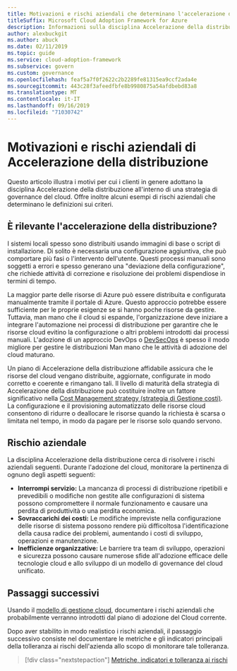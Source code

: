 ```yaml
---
title: Motivazioni e rischi aziendali che determinano l'accelerazione della distribuzione
titleSuffix: Microsoft Cloud Adoption Framework for Azure
description: Informazioni sulla disciplina Accelerazione della distribuzione come parte di una strategia di governance del cloud.
author: alexbuckgit
ms.author: abuck
ms.date: 02/11/2019
ms.topic: guide
ms.service: cloud-adoption-framework
ms.subservice: govern
ms.custom: governance
ms.openlocfilehash: feaf5a7f0f2622c2b2289fe81315ea9ccf2ada4e
ms.sourcegitcommit: 443c28f3afeedfbfe8b9980875a54afdbebd83a8
ms.translationtype: MT
ms.contentlocale: it-IT
ms.lasthandoff: 09/16/2019
ms.locfileid: "71030742"
---
```

# <a name="deployment-acceleration-motivations-and-business-risks"></a>Motivazioni e rischi aziendali di Accelerazione della distribuzione

Questo articolo illustra i motivi per cui i clienti in genere adottano la disciplina Accelerazione della distribuzione all'interno di una strategia di governance del cloud. Offre inoltre alcuni esempi di rischi aziendali che determinano le definizioni sui criteri.

<!-- markdownlint-disable MD026 -->

## <a name="is-deployment-acceleration-relevant"></a>È rilevante l'accelerazione della distribuzione?

I sistemi locali spesso sono distribuiti usando immagini di base o script di installazione. Di solito è necessaria una configurazione aggiuntiva, che può comportare più fasi o l'intervento dell'utente. Questi processi manuali sono soggetti a errori e spesso generano una "deviazione della configurazione", che richiede attività di correzione e risoluzione dei problemi dispendiose in termini di tempo.

La maggior parte delle risorse di Azure può essere distribuita e configurata manualmente tramite il portale di Azure. Questo approccio potrebbe essere sufficiente per le proprie esigenze se si hanno poche risorse da gestire. Tuttavia, man mano che il cloud si espande, l'organizzazione deve iniziare a integrare l'automazione nei processi di distribuzione per garantire che le risorse cloud evitino la configurazione o altri problemi introdotti dai processi manuali. L'adozione di un approccio DevOps o [DevSecOps](https://www.microsoft.com/en-us/securityengineering/devsecops) è spesso il modo migliore per gestire le distribuzioni Man mano che le attività di adozione del cloud maturano.

<!-- "en-us" location is required for the URL above. -->

Un piano di Accelerazione della distribuzione affidabile assicura che le risorse del cloud vengano distribuite, aggiornate, configurate in modo corretto e coerente e rimangano tali. Il livello di maturità della strategia di Accelerazione della distribuzione può costituire inoltre un fattore significativo nella [Cost Management strategy (strategia di Gestione costi)](../cost-management/index.md). La configurazione e il provisioning automatizzato delle risorse cloud consentono di ridurre o deallocare le risorse quando la richiesta è scarsa o limitata nel tempo, in modo da pagare per le risorse solo quando servono.

## <a name="business-risk"></a>Rischio aziendale

La disciplina Accelerazione della distribuzione cerca di risolvere i rischi aziendali seguenti. Durante l'adozione del cloud, monitorare la pertinenza di ognuno degli aspetti seguenti:

- **Interrompi servizio:** La mancanza di processi di distribuzione ripetibili e prevedibili o modifiche non gestite alle configurazioni di sistema possono compromettere il normale funzionamento e causare una perdita di produttività o una perdita economica.
- **Sovraccarichi dei costi:** Le modifiche impreviste nella configurazione delle risorse di sistema possono rendere più difficoltosa l'identificazione della causa radice dei problemi, aumentando i costi di sviluppo, operazioni e manutenzione.
- **Inefficienze organizzative:** Le barriere tra team di sviluppo, operazioni e sicurezza possono causare numerose sfide all'adozione efficace delle tecnologie cloud e allo sviluppo di un modello di governance del cloud unificato.

## <a name="next-steps"></a>Passaggi successivi

Usando il [modello di gestione cloud](./template.md), documentare i rischi aziendali che probabilmente verranno introdotti dal piano di adozione del Cloud corrente.

Dopo aver stabilito in modo realistico i rischi aziendali, il passaggio successivo consiste nel documentare le metriche e gli indicatori principali della tolleranza ai rischi dell'azienda allo scopo di monitorare tale tolleranza.

> [!div class="nextstepaction"]
> [Metriche, indicatori e tolleranza ai rischi](./metrics-tolerance.md)
